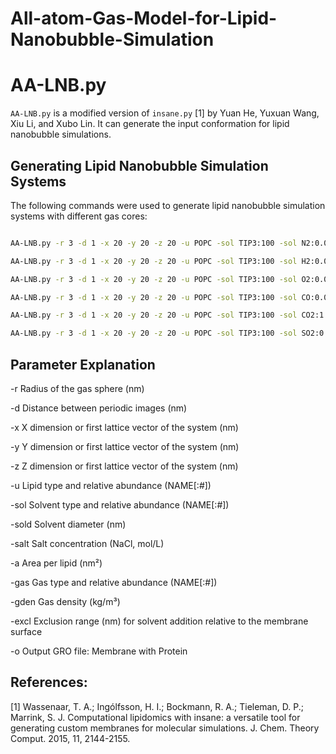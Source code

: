 # All-atom-Gas-Model-for-Lipid-Nanobubble-Simulation

# AA-LNB.py

`AA-LNB.py` is a modified version of `insane.py` [1] by Yuan He, Yuxuan Wang, Xiu Li, and Xubo Lin. It can generate the input conformation for lipid nanobubble simulations.

## Generating Lipid Nanobubble Simulation Systems

The following commands were used to generate lipid nanobubble simulation systems with different gas cores:

```sh

AA-LNB.py -r 3 -d 1 -x 20 -y 20 -z 20 -u POPC -sol TIP3:100 -sol N2:0.06 -sold 0.27 -salt 0.15 -a 1.2 -gas N2 -o N2-LNB.gro -gden 250 -excl 0.5

AA-LNB.py -r 3 -d 1 -x 20 -y 20 -z 20 -u POPC -sol TIP3:100 -sol H2:0.06 -sold 0.27 -salt 0.15 -a 1.2 -gas H2 -o H2-LNB.gro -gden 18 -excl 0.5

AA-LNB.py -r 3 -d 1 -x 20 -y 20 -z 20 -u POPC -sol TIP3:100 -sol O2:0.06 -sold 0.27 -salt 0.15 -a 1.2 -gas O2 -o O2-LNB.gro -gden 290 -excl 0.5

AA-LNB.py -r 3 -d 1 -x 20 -y 20 -z 20 -u POPC -sol TIP3:100 -sol CO:0.06 -sold 0.27 -salt 0.15 -a 1.2 -gas CO -o CO-LNB.gro -gden 220 -excl 0.5

AA-LNB.py -r 3 -d 1 -x 20 -y 20 -z 20 -u POPC -sol TIP3:100 -sol CO2:1.3 -sold 0.26 -salt 0.15 -a 1.2 -gas CO2 -o CO2-LNB.gro -gden 520 -excl 0.5

AA-LNB.py -r 3 -d 1 -x 20 -y 20 -z 20 -u POPC -sol TIP3:100 -sol SO2:0.4 -sold 0.26 -salt 0.15 -a 1.2 -gas SO2 -o SO2-LNB.gro -gden 570 -excl 0.5
```

## Parameter Explanation

-r Radius of the gas sphere (nm)

-d Distance between periodic images (nm)

-x X dimension or first lattice vector of the system (nm)

-y Y dimension or first lattice vector of the system (nm)

-z Z dimension or first lattice vector of the system (nm)

-u Lipid type and relative abundance (NAME[:#])

-sol Solvent type and relative abundance (NAME[:#])

-sold Solvent diameter (nm)

-salt Salt concentration (NaCl, mol/L)

-a Area per lipid (nm²)

-gas Gas type and relative abundance (NAME[:#])

-gden Gas density (kg/m³)

-excl Exclusion range (nm) for solvent addition relative to the membrane surface

-o Output GRO file: Membrane with Protein

## References:

[1] Wassenaar, T. A.; Ingólfsson, H. I.; Bockmann, R. A.; Tieleman, D. P.; Marrink, S. J. Computational
lipidomics with insane: a versatile tool for generating custom membranes for molecular simulations. J. Chem.
Theory Comput. 2015, 11, 2144-2155.

